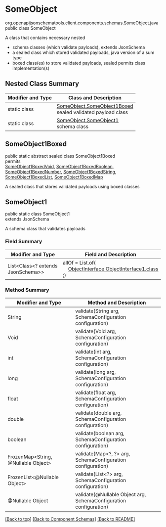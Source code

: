 # SomeObject
org.openapijsonschematools.client.components.schemas.SomeObject.java
public class SomeObject

A class that contains necessary nested
- schema classes (which validate payloads), extends JsonSchema
- a sealed class which stored validated payloads, java version of a sum type
- boxed class(es) to store validated payloads, sealed permits class implementation(s)

## Nested Class Summary
| Modifier and Type | Class and Description |
| ----------------- | ---------------------- |
| static class | [SomeObject.SomeObject1Boxed](#someobject1boxed)<br> sealed validated payload class |
| static class | [SomeObject.SomeObject1](#someobject1)<br> schema class |

## SomeObject1Boxed
public static abstract sealed class SomeObject1Boxed<br>
permits<br>
[SomeObject1BoxedVoid](#someobject1boxedvoid),
[SomeObject1BoxedBoolean](#someobject1boxedboolean),
[SomeObject1BoxedNumber](#someobject1boxednumber),
[SomeObject1BoxedString](#someobject1boxedstring),
[SomeObject1BoxedList](#someobject1boxedlist),
[SomeObject1BoxedMap](#someobject1boxedmap)

A sealed class that stores validated payloads using boxed classes

## SomeObject1
public static class SomeObject1<br>
extends JsonSchema

A schema class that validates payloads

### Field Summary
| Modifier and Type | Field and Description |
| ----------------- | ---------------------- |
| List<Class<? extends JsonSchema>> | allOf = List.of(<br>&nbsp;&nbsp;&nbsp;&nbsp;[ObjectInterface.ObjectInterface1.class](../../components/schemas/ObjectInterface.md#objectinterface1)<br>;)<br> |

### Method Summary
| Modifier and Type | Method and Description |
| ----------------- | ---------------------- |
| String | validate(String arg, SchemaConfiguration configuration) |
| Void | validate(Void arg, SchemaConfiguration configuration) |
| int | validate(int arg, SchemaConfiguration configuration) |
| long | validate(long arg, SchemaConfiguration configuration) |
| float | validate(float arg, SchemaConfiguration configuration) |
| double | validate(double arg, SchemaConfiguration configuration) |
| boolean | validate(boolean arg, SchemaConfiguration configuration) |
| FrozenMap<String, @Nullable Object> | validate(Map&lt;?, ?&gt; arg, SchemaConfiguration configuration) |
| FrozenList<@Nullable Object> | validate(List<?> arg, SchemaConfiguration configuration) |
| @Nullable Object | validate(@Nullable Object arg, SchemaConfiguration configuration) |
[[Back to top]](#top) [[Back to Component Schemas]](../../../README.md#Component-Schemas) [[Back to README]](../../../README.md)
